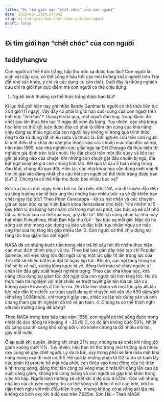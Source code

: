 ```yaml
---
title: "Đi tìm giới hạn “chết chóc” của con người"
date: 2025-06-12T14:37:04Z
slug: di-tim-gioi-han-chet-choc-cua-con-nguoi
draft: false
---
```


## Đi tìm giới hạn “chết chóc” của con người

## teddyhangvu

Con người có thể thức trắng, hấp thụ bức xạ được bao lâu?
Con người là sinh vật cấp cao, có thể sống ở hầu hết các môi trường khắc nghiệt trên Trái đất nhờ sức khỏe, ý chí và các dụng cụ cần thiết. Dưới đây là những nghiên cứu chỉ ra giới hạn cực điểm mà con người có thể chịu đựng.
1. Người bình thường có thể thức trắng được bao lâu?

Kỉ lục thế giới hiện nay ghi nhận Randy Gardner là người có thể thức liên tục 264 giờ (11 ngày). Vậy đây có phải là giới hạn cuối cùng của con người trên lĩnh vực "tỉnh táo"?
Tháng 6 vừa qua, một người đàn ông Trung Quốc đã chết sau khi thức liên tục 11 ngày để xem đá bóng. Tuy nhiên, các nhà khoa học khó có thể kết luận được đây có phải là điểm tận cùng của khả năng chịu đựng sự thiếu ngủ của con người hay không vì trong quá trình thức, ông ta đã sử dụng rất nhiều rượu và thuốc lá. 
​Bởi nghiên cứu trên con người là một điều khó khăn do còn phụ thuộc vào các chuẩn mực đạo đức xã hội, nên năm 1999, các nhà nghiên cứu giấc ngủ tại ĐH Chicago đã thực hiện thí nghiệm giả định trên loài chuột. Họ đặt chuột trên một đĩa quay và liên tục ghi lại sóng não của chuột. 
​Khi những con chuột gật đầu chuẩn bị ngủ, đĩa bất ngờ xoay để giữ cho chúng tỉnh táo. Kết quả là sau 2 tuần sống trong đau khổ, chúng đã qua đời. Hiện tại, các nhà khoa học vẫn đang miệt mài đi tìm lời giải xác đáng nhất cho câu hỏi con người có thể thức trắng được bao lâu?
2. Chúng ta có thể hấp thụ được bao nhiêu bức xạ?

Bức xạ tạo ra mối nguy hiểm bởi nó làm biến đổi DNA, mã di truyền dẫn đến sự tăng trưởng các tế bào ung thư nhưng bao nhiêu bức xạ sẽ đủ khiến bạn chết ngay lập tức?
​Theo Peter Caracappa - kỹ sư hạt nhân và các chuyên gia an toàn bức xạ tại Viện Bách khoa Rensselaer cho biết: “Khi nhiễm từ 5 - 6sv (đơn vị đo lường hạt nhân) chỉ trong một vài phút, các bức xạ sẽ cắt nhỏ tất cả tế bào của cơ thể của bạn, gây đột tử”. 
Một số công nhân tại nhà máy hạt nhân Fukushima, Nhật Bản hấp thụ 0,4 - 1sv bức xạ mỗi giờ. Mặc dù họ sống sót nhờ mang các dụng cụ bảo vệ đặc biệt, tuy nhiên nguy cơ mắc ung thư của họ tăng lên gấp nhiều lần.
3. Con người có thể chịu đựng sự tăng tốc hay giảm tốc đột ngột?

​NASA đã có những bước tiến trong việc trả lời câu hỏi đó nhằm thực hiện các mục đích chinh phục vũ trụ. Theo bài báo gần đây trên tạp chí Popular Science, với việc tăng tốc đột ngột cùng một lực gấp 14 lần trọng lực của Trái đất sẽ khiến bất kì ai đột tử ngay lập tức. 
Khi đó, các nội tạng trong cơ thể sẽ bị xé nát, xương lồng ngực bị vỡ, đồng thời máu sẽ chảy ngược từ chân lên đầu gây xuất huyết nghiêm trọng.
​Theo các nhà khoa học, khả năng chịu đựng sự giảm tốc đột ngột của con người tốt hơn tăng tốc. Họ đã thực hiện thí nghiệm với một chiếc xe trượt tuyết gắn tên lửa tại căn cứ không quân Edwards ở California. Tên lửa làm chậm với một lực gấp 45 lần lực hấp dẫn lên chiếc xe trượt tuyết đang di chuyển với vận tốc 630 dặm/giờ (khoảng 1.008km/h), chỉ trong ít giây sau, chiếc xe lập tức đứng yên và anh chàng tham gia thí nghiệm đã trở về an toàn.
4. Chúng ta có thể thích nghi với môi trường sống dễ dàng?

Theo NASA trong bản báo cáo năm 1958, con người có thể sống được trong nhiệt độ dao động từ khoảng 4 - 35 độ C, có độ ẩm không dưới 50%. Nhiệt độ càng cao thì càng khó sống bởi vì nó khiến chúng ta đổ nhiều mồ hôi, gây mất nước.

​Ở áp suất khí quyển, không khí chứa 21% oxy, chúng ta sẽ chết khi nồng độ giảm xuống dưới 11%. Tuy nhiên, nếu bạn hít thở trong môi trường quá nhiều oxy cũng sẽ gây chết người. 
Lý do là bởi, oxy trong phổi sẽ làm máu mất khả năng mang oxy đi nuôi cơ thể. Hệ quả là những phân tử O2 tự do sẽ bám lấy các phân tử protein bề mặt của phổi, can thiệp vào hoạt động của hệ thần kinh trung ương, đồng thời tấn công cả võng mạc ở mắt.
​Khi càng lên cao áp suất càng giảm, không khí càng loãng và con người sẽ gặp khó khăn trong việc hô hấp. Người bình thường sẽ chết khi ở độ cao 4.572m. 
Còn với những nhà leo núi chuyên nghiệp, họ có thể sống sốt được ở nơi cao hơn, bởi họ dần thích nghi với một điều kiện ít oxy, nhưng không có ai sống sót lâu mà không có bình oxy khi ở độ cao trên 7.925m.
Sơn Hải - Theo MASK